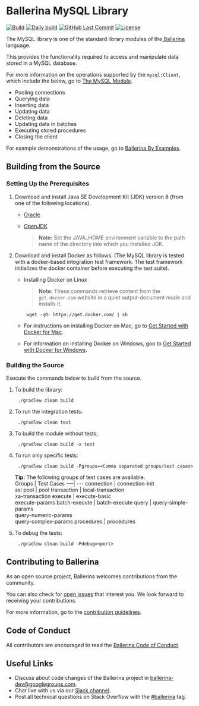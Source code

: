 Ballerina MySQL Library
===================

  [![Build](https://github.com/ballerina-platform/module-ballerinax-mysql/workflows/Build/badge.svg)](https://github.com/ballerina-platform/module-ballerinax-mysql/actions?query=workflow%3ABuild)
  [![Daily build](https://github.com/ballerina-platform/module-ballerinax-mysql/workflows/Daily%20build/badge.svg)](https://github.com/ballerina-platform/module-ballerinax-mysql/actions?query=workflow%3A%22Daily+build%22)
  [![GitHub Last Commit](https://img.shields.io/github/last-commit/ballerina-platform/module-ballerinax-mysql.svg)](https://github.com/ballerina-platform/module-ballerinax-mysql/commits/master)
  [![License](https://img.shields.io/badge/License-Apache%202.0-blue.svg)](https://opensource.org/licenses/Apache-2.0)

The MySQL library is one of the standard library modules of the<a target="_blank" href="https://ballerina.io/"> Ballerina</a> language.

This provides the functionality required to access and manipulate data stored in a MySQL database.  

For more information on the operations supported by the `mysql:Client`, which include the below, go to [The MySQL Module](https://ballerina.io/swan-lake/learn/api-docs/ballerina/mysql/).

- Pooling connections
- Querying data
- Inserting data
- Updating data
- Deleting data
- Updating data in batches
- Executing stored procedures
- Closing the client

For example demonstrations of the usage, go to [Ballerina By Examples](https://ballerina.io/swan-lake/learn/by-example/mysql-init-options.html).

## Building from the Source

### Setting Up the Prerequisites

1. Download and install Java SE Development Kit (JDK) version 8 (from one of the following locations).

   * [Oracle](https://www.oracle.com/java/technologies/javase/javase-jdk8-downloads.html)

   * [OpenJDK](http://openjdk.java.net/install/index.html)

        > **Note:** Set the JAVA_HOME environment variable to the path name of the directory into which you installed JDK.
     
2. Download and install Docker as follows. (The MySQL library is tested with a docker-based integration test framework. The test framework initializes the docker container before executing the test suite).

   * Installing Docker on Linux

        > **Note:** These commands retrieve content from the `get.docker.com` website in a quiet output-document mode and installs it.
   
          wget -qO- https://get.docker.com/ | sh

   * For instructions on installing Docker on Mac, go to <a target="_blank" href="https://docs.docker.com/docker-for-mac/">Get Started with Docker for Mac</a>.

   * For information on installing Docker on Windows, goo to <a target="_blank" href="https://docs.docker.com/docker-for-windows/">Get Started with Docker for Windows</a>.

### Building the Source

Execute the commands below to build from the source.

1. To build the library:

        ./gradlew clean build
        
2. To run the integration tests:

        ./gradlew clean test

3. To build the module without tests:

        ./gradlew clean build -x test

4. To run only specific tests:

        ./gradlew clean build -Pgroups=<Comma separated groups/test cases>

   **Tip:** The following groups of test cases are available.<br>
   Groups | Test Cases
   ---| ---
   connection | connection-init<br> ssl
   pool | pool
   transaction | local-transaction <br> xa-transaction
   execute | execute-basic <br> execute-params
   batch-execute | batch-execute 
   query | query-simple-params<br>query-numeric-params<br>query-complex-params
   procedures | procedures

5. To debug the tests:

        ./gradlew clean build -Pdebug=<port>

## Contributing to Ballerina

As an open source project, Ballerina welcomes contributions from the community. 

You can also check for [open issues](https://github.com/ballerina-platform/module-ballerina-sql/issues) that interest you. We look forward to receiving your contributions.

For more information, go to the [contribution guidelines](https://github.com/ballerina-platform/ballerina-lang/blob/master/CONTRIBUTING.md).

## Code of Conduct

All contributors are encouraged to read the [Ballerina Code of Conduct](https://ballerina.io/code-of-conduct).

## Useful Links

* Discuss about code changes of the Ballerina project in [ballerina-dev@googlegroups.com](mailto:ballerina-dev@googlegroups.com).
* Chat live with us via our [Slack channel](https://ballerina.io/community/slack/).
* Post all technical questions on Stack Overflow with the [#ballerina](https://stackoverflow.com/questions/tagged/ballerina) tag.
